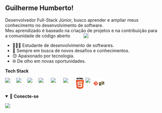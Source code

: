 ## Guilherme Humberto! 

Desenvolvedor Full-Stack Júnior, busco aprender e ampliar meus conhecimento no desenvolvimento de software.<br />
Meu aprendizado é baseado na criação de projetos e na contribuição para a comunidade de código aberto
<img src="https://i.giphy.com/media/KzJkzjggfGN5Py6nkT/200.webp" width="250" align = "right">

- 👨🏽‍💻 Estudante de desenvolvimento de softwares.
- 🤝 Sempre em busca de novos desafios e conhecimentos.
- 😊 Apaixonado por tecnologia.
- 🌐 De olho em novas oportunidades.

<b>Tech Stack</b>

<img align="left" width="36px" src="https://th.bing.com/th/id/OIP._yDdPtR_ppK-EfT2BhoQzgHaHa?w=178&h=180&c=7&o=5&dpr=1.25&pid=1.7" />
<img align="left" width="36px" src="https://th.bing.com/th/id/OIP.rnrXGb4iu7B3ti5VoYewIQAAAA?w=161&h=180&c=7&o=5&dpr=1.25&pid=1.7" />
<img align="left" width="36px" src="https://th.bing.com/th/id/OIP.DN7ToydkJZEdVaJVK_NhvwHaHa?w=178&h=180&c=7&o=5&dpr=1.25&pid=1.7" />
<img align="left" width="40px" src="https://th.bing.com/th/id/OIP.CtHRfxjyXRAADIS8gue9nwHaHa?w=163&h=180&c=7&o=5&dpr=1.25&pid=1.7" />
<img align="left" width="40px" src="https://th.bing.com/th/id/OIP.xePC9eCXE-p7xCpCMUAaFgHaHa?w=167&h=180&c=7&o=5&dpr=1.25&pid=1.7" />
<img align="left" width="36px" src="https://th.bing.com/th/id/OIP.ZKbg8HdzzxdYHnbKCeF9vAHaHa?w=150&h=150&c=7&o=5&dpr=1.25&pid=1.7" />
<img align="left" width="36px" src="https://raw.githubusercontent.com/github/explore/80688e429a7d4ef2fca1e82350fe8e3517d3494d/topics/html/html.png" />
<img align="left" width="26px" src="https://th.bing.com/th/id/OIP.D8nRQ3Ms0R1vvrTi_LwH8AHaKY?w=124&h=180&c=7&o=5&dpr=1.25&pid=1.7" />
<img align="left" width="36px" src="https://raw.githubusercontent.com/github/explore/80688e429a7d4ef2fca1e82350fe8e3517d3494d/topics/git/git.png" /> 

<br>
<br/>
<br>

<details open>
<summary>🤝 <b>Conecte-se</b></summary>

<p align = "center">

[<img src="https://img.shields.io/badge/linkedin-%230077B5.svg?&style=for-the-badge&logo=linkedin&logoColor=white&color=black" />](https://www.linkedin.com/in/guilherme-humberto/)

</p>

</details>
